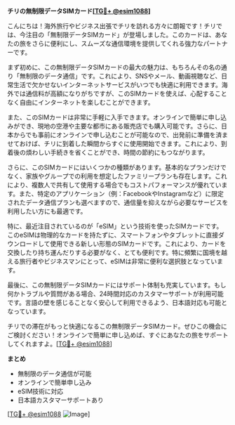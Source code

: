 **チリの無制限データSIMカード[[TG💪+ @esim1088](https://t.me/s/esim1088)]**

こんにちは！海外旅行やビジネス出張でチリを訪れる方々に朗報です！チリでは、今注目の「無制限データSIMカード」が登場しました。このカードは、あなたの旅をさらに便利にし、スムーズな通信環境を提供してくれる強力なパートナーです。

まず初めに、この無制限データSIMカードの最大の魅力は、もちろんその名の通り「無制限のデータ通信」です。これにより、SNSやメール、動画視聴など、日常生活で欠かせないインターネットサービスがいつでも快適に利用できます。海外では通信料が高額になりがちですが、このSIMカードを使えば、心配することなく自由にインターネットを楽しむことができます。

また、このSIMカードは非常に手軽に入手できます。オンラインで簡単に申し込みができ、現地の空港や主要な都市にある販売店でも購入可能です。さらに、日本からでも事前にオンラインで申し込むことが可能なので、出発前に準備を済ませておけば、チリに到着した瞬間からすぐに使用開始できます。これにより、到着後の煩わしい手続きを省くことができ、時間の節約にもつながります。

さらに、このSIMカードにはいくつかの種類があります。基本的なプランだけでなく、家族やグループでの利用を想定したファミリープランも存在します。これにより、複数人で共有して使用する場合でもコストパフォーマンスが優れています。また、特定のアプリケーション（例：FacebookやInstagramなど）に限定されたデータ通信プランも選べますので、通信量を抑えながら必要なサービスを利用したい方にも最適です。

特に、最近注目されているのが「eSIM」という技術を使ったSIMカードです。このeSIMは物理的なカードを持たずに、スマートフォンやタブレットに直接ダウンロードして使用できる新しい形態のSIMカードです。これにより、カードを交換したり持ち運んだりする必要がなく、とても便利です。特に頻繁に国境を越える旅行者やビジネスマンにとって、eSIMは非常に便利な選択肢となっています。

最後に、この無制限データSIMカードにはサポート体制も充実しています。もし何かトラブルや質問がある場合、24時間対応のカスタマーサポートが利用可能です。言語の壁を感じることなく安心して利用できるよう、日本語対応も可能となっています。

チリでの滞在がもっと快適になるこの無制限データSIMカード。ぜひこの機会にご検討ください！オンラインで簡単に申し込めば、すぐにあなたの旅をサポートしてくれますよ。[[TG💪+ @esim1088](https://t.me/s/esim1088)]

**まとめ**
- 無制限のデータ通信が可能
- オンラインで簡単申し込み
- eSIM技術に対応
- 日本語カスタマーサポートあり

[[TG💪+ @esim1088](https://t.me/s/esim1088) ![Image](https://i.postimg.cc/Y0z9fWf4/image.png)]